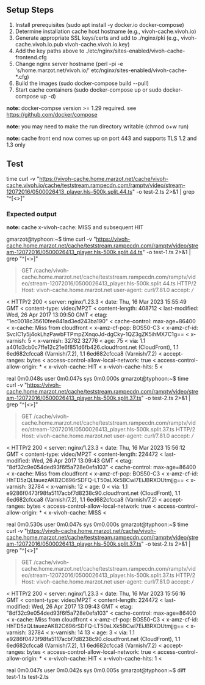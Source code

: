 ## Setup Steps

1. Install prerequisites (sudo apt install -y docker.io docker-compose)
1. Determine installation cache host hostname (e.g., vivoh-cache.vivoh.io)
1. Generate appropriate SSL keys/certs and add to ./nginx/pki (e.g., vivoh-cache.vivoh.io.pub vivoh-cache.vivoh.io.key)
1. Add the key paths above to ./etc/nginx/sites-enabled/vivoh-cache-frontend.cfg
1. Change nginx server hostname (perl -pi -e 's/home.marzot.net/vivoh.io/' etc/nginx/sites-enabled/vivoh-cache-*.cfg)
1. Build the images (sudo docker-compose build --pull)
1. Start cache containers (sudo docker-compose up or sudo docker-compose up -d)

**note:** docker-compse version >= 1.29 required. see https://github.com/docker/compose

**note:** you may need to make the run directory writable (chmod o+w run)

**note:** cache front end now comes up on port 443 and supports TLS 1.2 and 1.3 only

## Test

time curl -v  "https://vivoh-cache.home.marzot.net/cache/vivoh-cache.vivoh.io/cache/teststream.rampecdn.com/ramptv/video/stream-12072016/0500026413_player.hls-500k.split.44.ts" -o test-2.ts 2>&1 | grep "^[\<\>]"

### Expected output

**note:** cache x-vivoh-cache: MISS and subsequent HIT

gmarzot@typhoon:~$ time curl -v  "https://vivoh-cache.home.marzot.net/cache/teststream.rampecdn.com/ramptv/video/stream-12072016/0500026413_player.hls-500k.split.44.ts" -o test-1.ts 2>&1 | grep "^[\<\>]"
> GET /cache/vivoh-cache.home.marzot.net/cache/teststream.rampecdn.com/ramptv/video/stream-12072016/0500026413_player.hls-500k.split.44.ts HTTP/2
> Host: vivoh-cache.home.marzot.net
> user-agent: curl/7.81.0
> accept: */*
>
< HTTP/2 200
< server: nginx/1.23.3
< date: Thu, 16 Mar 2023 15:55:49 GMT
< content-type: video/MP2T
< content-length: 408712
< last-modified: Wed, 26 Apr 2017 13:09:50 GMT
< etag: "1ec0018c35610fee841ad3ed243ba190"
< cache-control: max-age=86400
< x-cache: Miss from cloudfront
< x-amz-cf-pop: BOS50-C3
< x-amz-cf-id: SvcIC1y5j4okLhzPawbFTPmpZXnqoJd-dgCky-1QZ3gZK5ihMX7C1g==
< x-varnish: 5
< x-varnish: 32782 32776
< age: 75
< via: 1.1 a401d3cb0c7ffe12c21e6f851d6fb426.cloudfront.net (CloudFront), 1.1 6ed682cfcca8 (Varnish/7.2), 1.1 6ed682cfcca8 (Varnish/7.2)
< accept-ranges: bytes
< access-control-allow-local-network: true
< access-control-allow-origin: *
< x-vivoh-cache: HIT
< x-vivoh-cache-hits: 5
<

real    0m0.048s
user    0m0.047s
sys     0m0.000s
gmarzot@typhoon:~$ time curl -v  "https://vivoh-cache.home.marzot.net/cache/teststream.rampecdn.com/ramptv/video/stream-12072016/0500026413_player.hls-500k.split.37.ts" -o test-2.ts 2>&1 | grep "^[\<\>]"
> GET /cache/vivoh-cache.home.marzot.net/cache/teststream.rampecdn.com/ramptv/video/stream-12072016/0500026413_player.hls-500k.split.37.ts HTTP/2
> Host: vivoh-cache.home.marzot.net
> user-agent: curl/7.81.0
> accept: */*
>
< HTTP/2 200
< server: nginx/1.23.3
< date: Thu, 16 Mar 2023 15:56:12 GMT
< content-type: video/MP2T
< content-length: 224472
< last-modified: Wed, 26 Apr 2017 13:09:43 GMT
< etag: "8df32c9e054ded93f6f5a728e0efa103"
< cache-control: max-age=86400
< x-cache: Miss from cloudfront
< x-amz-cf-pop: BOS50-C3
< x-amz-cf-id: HhTD5zQLtauezAKB2C696rSDFQ-LT50aLXk5BCwl7EiJBRXOUtmjjg==
< x-varnish: 32784
< x-varnish: 12
< age: 0
< via: 1.1 e9286f0473f98fa5117acbf7d8238c90.cloudfront.net (CloudFront), 1.1 6ed682cfcca8 (Varnish/7.2), 1.1 6ed682cfcca8 (Varnish/7.2)
< accept-ranges: bytes
< access-control-allow-local-network: true
< access-control-allow-origin: *
< x-vivoh-cache: MISS
<

real    0m0.530s
user    0m0.047s
sys     0m0.000s
gmarzot@typhoon:~$ time curl -v  "https://vivoh-cache.home.marzot.net/cache/vivoh-cache.home.marzot.net/cache/teststream.rampecdn.com/ramptv/video/stream-12072016/0500026413_player.hls-500k.split.37.ts" -o test-2.ts 2>&1 | grep "^[\<\>]"
> GET /cache/vivoh-cache.home.marzot.net/cache/teststream.rampecdn.com/ramptv/video/stream-12072016/0500026413_player.hls-500k.split.37.ts HTTP/2
> Host: vivoh-cache.home.marzot.net
> user-agent: curl/7.81.0
> accept: */*
>
< HTTP/2 200
< server: nginx/1.23.3
< date: Thu, 16 Mar 2023 15:56:16 GMT
< content-type: video/MP2T
< content-length: 224472
< last-modified: Wed, 26 Apr 2017 13:09:43 GMT
< etag: "8df32c9e054ded93f6f5a728e0efa103"
< cache-control: max-age=86400
< x-cache: Miss from cloudfront
< x-amz-cf-pop: BOS50-C3
< x-amz-cf-id: HhTD5zQLtauezAKB2C696rSDFQ-LT50aLXk5BCwl7EiJBRXOUtmjjg==
< x-varnish: 32784
< x-varnish: 14 13
< age: 3
< via: 1.1 e9286f0473f98fa5117acbf7d8238c90.cloudfront.net (CloudFront), 1.1 6ed682cfcca8 (Varnish/7.2), 1.1 6ed682cfcca8 (Varnish/7.2)
< accept-ranges: bytes
< access-control-allow-local-network: true
< access-control-allow-origin: *
< x-vivoh-cache: HIT
< x-vivoh-cache-hits: 1
<

real    0m0.047s
user    0m0.042s
sys     0m0.005s
gmarzot@typhoon:~$ diff test-1.ts test-2.ts
